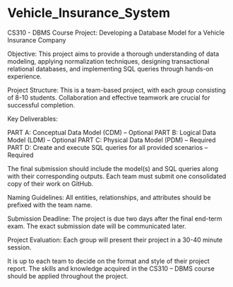 # Vehicle_Insurance_System

CS310 - DBMS Course Project: Developing a Database Model for a Vehicle Insurance Company

Objective:
This project aims to provide a thorough understanding of data modeling, applying normalization techniques, designing transactional relational databases, and implementing SQL queries through hands-on experience.

Project Structure:
This is a team-based project, with each group consisting of 8-10 students. Collaboration and effective teamwork are crucial for successful completion.

Key Deliverables:

PART A: Conceptual Data Model (CDM) – Optional
PART B: Logical Data Model (LDM) – Optional
PART C: Physical Data Model (PDM) – Required
PART D: Create and execute SQL queries for all provided scenarios – Required

The final submission should include the model(s) and SQL queries along with their corresponding outputs. Each team must submit one consolidated copy of their work on GitHub.

Naming Guidelines:
All entities, relationships, and attributes should be prefixed with the team name.

Submission Deadline:
The project is due two days after the final end-term exam. The exact submission date will be communicated later.

Project Evaluation:
Each group will present their project in a 30-40 minute session.

It is up to each team to decide on the format and style of their project report. The skills and knowledge acquired in the CS310 – DBMS course should be applied throughout the project.






